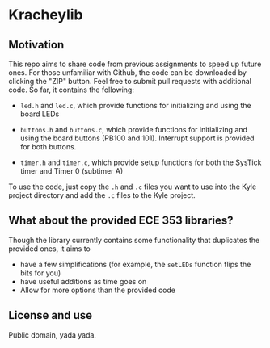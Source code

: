 # Kracheylib

## Motivation

This repo aims to share code from previous assignments to speed up future ones.
For those unfamiliar with Github, the code can be downloaded by clicking the "ZIP" button.
Feel free to submit pull requests with additional code. So far, it contains the following:

- `led.h` and `led.c`, which provide functions for initializing and using the board LEDs

- `buttons.h` and `buttons.c`, which provide functions for initializing and using the board buttons (PB100 and 101).
  Interrupt support is provided for both buttons.

- `timer.h` and `timer.c`, which provide setup functions for both the SysTick timer and Timer 0 (subtimer A)

To use the code, just copy the `.h` and `.c` files you want to use into the Kyle project directory and add the
`.c` files to the Kyle project.

## What about the provided ECE 353 libraries?

Though the library currently contains some functionality that duplicates the provided ones, it aims to

- have a few simplifications (for example, the `setLEDs` function flips the bits for you)
- have useful additions as time goes on
- Allow for more options than the provided code

## License and use

Public domain, yada yada.

